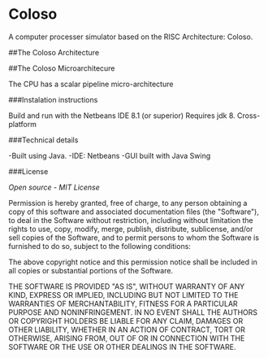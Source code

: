 # Coloso
A computer processer simulator based on the RISC Architecture: Coloso.

##The Coloso Architecture

##The Coloso Microarchitecure 

The CPU has a scalar  pipeline micro-architecture


###Instalation instructions

Build and run with the Netbeans IDE 8.1 (or superior)
Requires jdk 8.
Cross-platform


###Technical details

-Built using Java.
-IDE: Netbeans
-GUI built with Java Swing

###License

*Open source - MIT License*

Permission is hereby granted, free of charge, to any person obtaining a copy of this software and associated documentation files (the "Software"), to deal in the Software without restriction, including without limitation the rights to use, copy, modify, merge, publish, distribute, sublicense, and/or sell copies of the Software, and to permit persons to whom the Software is furnished to do so, subject to the following conditions:

The above copyright notice and this permission notice shall be included in all copies or substantial portions of the Software.

THE SOFTWARE IS PROVIDED "AS IS", WITHOUT WARRANTY OF ANY KIND, EXPRESS OR IMPLIED, INCLUDING BUT NOT LIMITED TO THE WARRANTIES OF MERCHANTABILITY, FITNESS FOR A PARTICULAR PURPOSE AND NONINFRINGEMENT. IN NO EVENT SHALL THE AUTHORS OR COPYRIGHT HOLDERS BE LIABLE FOR ANY CLAIM, DAMAGES OR OTHER LIABILITY, WHETHER IN AN ACTION OF CONTRACT, TORT OR OTHERWISE, ARISING FROM, OUT OF OR IN CONNECTION WITH THE SOFTWARE OR THE USE OR OTHER DEALINGS IN THE SOFTWARE.



